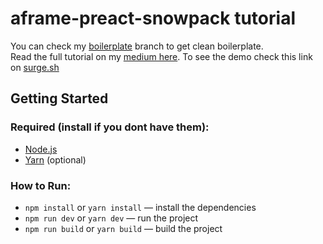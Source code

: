# aframe-preact-snowpack tutorial  
   
You can check my [boilerplate](https://github.com/rizanw/aframe-preact-snowpack/tree/boilerplate) branch to get clean boilerplate.   
Read the full tutorial on my [medium here](https://medium.com/hexavara-tech/how-i-built-webxr-using-a-frame-preact-snowpack-6cee19c72d81).
To see the demo check this link on [surge.sh](https://hello-virtualworld.surge.sh)

## Getting Started  
   
### Required (install if you dont have them): 
  - [Node.js](https://nodejs.org/en/)
  - [Yarn](https://yarnpkg.com) (optional)
  
### How to Run:
  - `npm install` or `yarn install` — install the dependencies  
  - `npm run dev` or `yarn dev` — run the project
  - `npm run build` or `yarn build` — build the project
  
